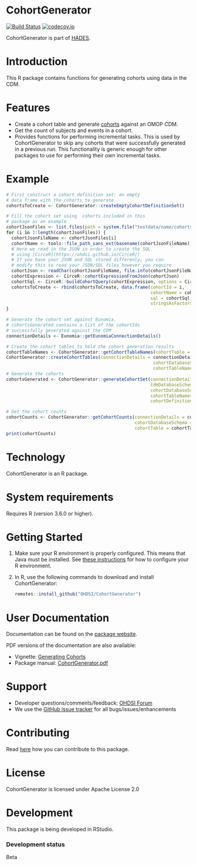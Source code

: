 # CohortGenerator

[![Build Status](https://github.com/OHDSI/CohortGenerator/workflows/R-CMD-check/badge.svg)](https://github.com/OHDSI/CohortGenerator/actions?query=workflow%3AR-CMD-check) [![codecov.io](https://codecov.io/github/OHDSI/CohortGenerator/coverage.svg?branch=master)](https://codecov.io/github/OHDSI/CohortGenerator?branch=master)

CohortGenerator is part of [HADES](https://ohdsi.github.io/Hades/).

# Introduction

This R package contains functions for generating cohorts using data in the CDM.

# Features

-   Create a cohort table and generate [cohorts](https://ohdsi.github.io/TheBookOfOhdsi/Cohorts.html) against an OMOP CDM.
-   Get the count of subjects and events in a cohort.
-   Provides functions for performing incremental tasks. This is used by CohortGenerator to skip any cohorts that were successfully generated in a previous run. This functionality is generic enough for other packages to use for performing their own incremental tasks.

# Example

``` r
# First construct a cohort definition set: an empty 
# data frame with the cohorts to generate
cohortsToCreate <- CohortGenerator::createEmptyCohortDefinitionSet()

# Fill the cohort set using  cohorts included in this 
# package as an example
cohortJsonFiles <- list.files(path = system.file("testdata/name/cohorts", package = "CohortGenerator"), full.names = TRUE)
for (i in 1:length(cohortJsonFiles)) {
  cohortJsonFileName <- cohortJsonFiles[i]
  cohortName <- tools::file_path_sans_ext(basename(cohortJsonFileName))
  # Here we read in the JSON in order to create the SQL
  # using [CirceR](https://ohdsi.github.io/CirceR/)
  # If you have your JSON and SQL stored differenly, you can
  # modify this to read your JSON/SQL files however you require
  cohortJson <- readChar(cohortJsonFileName, file.info(cohortJsonFileName)$size)
  cohortExpression <- CirceR::cohortExpressionFromJson(cohortJson)
  cohortSql <- CirceR::buildCohortQuery(cohortExpression, options = CirceR::createGenerateOptions(generateStats = FALSE))
  cohortsToCreate <- rbind(cohortsToCreate, data.frame(cohortId = i,
                                                       cohortName = cohortName, 
                                                       sql = cohortSql,
                                                       stringsAsFactors = FALSE))
}

# Generate the cohort set against Eunomia. 
# cohortsGenerated contains a list of the cohortIds 
# successfully generated against the CDM
connectionDetails <- Eunomia::getEunomiaConnectionDetails()

# Create the cohort tables to hold the cohort generation results
cohortTableNames <- CohortGenerator::getCohortTableNames(cohortTable = "my_cohort_table")
CohortGenerator::createCohortTables(connectionDetails = connectionDetails,
                                                        cohortDatabaseSchema = "main",
                                                        cohortTableNames = cohortTableNames)
# Generate the cohorts
cohortsGenerated <- CohortGenerator::generateCohortSet(connectionDetails = connectionDetails,
                                                       cdmDatabaseSchema = "main",
                                                       cohortDatabaseSchema = "main",
                                                       cohortTableNames = cohortTableNames,
                                                       cohortDefinitionSet = cohortsToCreate)

# Get the cohort counts
cohortCounts <- CohortGenerator::getCohortCounts(connectionDetails = connectionDetails,
                                                 cohortDatabaseSchema = "main",
                                                 cohortTable = cohortTableNames$cohortTable)
print(cohortCounts)
```

# Technology

CohortGenerator is an R package.

# System requirements

Requires R (version 3.6.0 or higher).

# Getting Started

1.  Make sure your R environment is properly configured. This means that Java must be installed. See [these instructions](https://ohdsi.github.io/Hades/rSetup.html) for how to configure your R environment.

2.  In R, use the following commands to download and install CohortGenerator:

    ``` r
    remotes::install_github("OHDSI/CohortGenerator")
    ```

# User Documentation

Documentation can be found on the [package website](https://ohdsi.github.io/CohortGenerator/).

PDF versions of the documentation are also available:

-   Vignette: [Generating Cohorts](https://raw.githubusercontent.com/OHDSI/CohortGenerator/master/inst/doc/GeneratingCohorts.pdf)
-   Package manual: [CohortGenerator.pdf](https://raw.githubusercontent.com/OHDSI/CohortGenerator/master/extras/CohortGenerator.pdf)

# Support

-   Developer questions/comments/feedback: <a href="http://forums.ohdsi.org/c/developers">OHDSI Forum</a>
-   We use the <a href="https://github.com/OHDSI/CohortGenerator/issues">GitHub issue tracker</a> for all bugs/issues/enhancements

# Contributing

Read [here](https://ohdsi.github.io/Hades/contribute.html) how you can contribute to this package.

# License

CohortGenerator is licensed under Apache License 2.0

# Development

This package is being developed in RStudio.

### Development status

Beta
